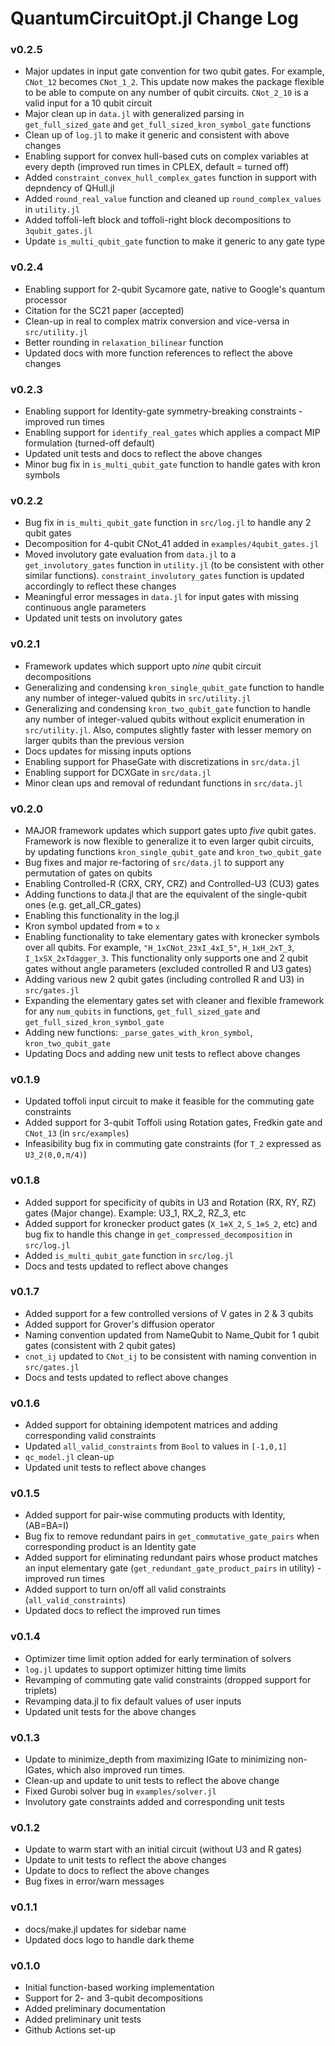 QuantumCircuitOpt.jl Change Log
===============================

### v0.2.5
- Major updates in input gate convention for two qubit gates. For example, `CNot_12` becomes `CNot_1_2`. This update now makes the package flexible to be able to compute on any number of qubit circuits. `CNot_2_10` is a valid input for a 10 qubit circuit
- Major clean up in `data.jl` with generalized parsing in `get_full_sized_gate` and `get_full_sized_kron_symbol_gate` functions
- Clean up of `log.jl` to make it generic and consistent with above changes 
- Enabling support for convex hull-based cuts on complex variables at every depth (improved run times in CPLEX, default = turned off)
- Added `constraint_convex_hull_complex_gates` function in support with depndency of QHull.jl 
- Added `round_real_value` function and cleaned up `round_complex_values` in `utility.jl`
- Added toffoli-left block and toffoli-right block decompositions to `3qubit_gates.jl`
- Update `is_multi_qubit_gate` function to make it generic to any gate type

### v0.2.4 
- Enabling support for 2-qubit Sycamore gate, native to Google's quantum processor
- Citation for the SC21 paper (accepted)
- Clean-up in real to complex matrix conversion and vice-versa in `src/utility.jl` 
- Better rounding in `relaxation_bilinear` function
- Updated docs with more function references to reflect the above changes

### v0.2.3
- Enabling support for Identity-gate symmetry-breaking constraints - improved run times 
- Enabling support for `identify_real_gates` which applies a compact MIP formulation (turned-off default)
- Updated unit tests and docs to reflect the above changes
- Minor bug fix in `is_multi_qubit_gate` function to handle gates with kron symbols

### v0.2.2
- Bug fix in `is_multi_qubit_gate` function in `src/log.jl` to handle any 2 qubit gates
- Decomposition for 4-qubit CNot_41 added in `examples/4qubit_gates.jl`
- Moved involutory gate evaluation from `data.jl` to  a `get_involutory_gates` function in `utility.jl` (to be consistent with other similar functions). `constraint_involutory_gates` function is updated accordingly to reflect these changes
- Meaningful error messages in `data.jl` for input gates with missing continuous angle parameters
- Updated unit tests on involutory gates

### v0.2.1
- Framework updates which support upto *nine* qubit circuit decompositions
- Generalizing and condensing `kron_single_qubit_gate` function to handle any number of integer-valued qubits in `src/utility.jl`
- Generalizing and condensing `kron_two_qubit_gate` function to handle any number of integer-valued qubits without explicit enumeration in `src/utility.jl`. Also, computes slightly faster with lesser memory on larger qubits than the previous version
- Docs updates for missing inputs options
- Enabling support for PhaseGate with discretizations in `src/data.jl`
- Enabling support for DCXGate in `src/data.jl`
- Minor clean ups and removal of redundant functions in `src/data.jl`

### v0.2.0
- MAJOR framework updates which support gates upto *five* qubit gates. Framework is now flexible to generalize it to even larger qubit circuits, by updating functions `kron_single_qubit_gate` and `kron_two_qubit_gate`
- Bug fixes and major re-factoring of `src/data.jl` to support any permutation of gates on qubits 
- Enabling Controlled-R (CRX, CRY, CRZ) and Controlled-U3 (CU3) gates
- Adding functions to data.jl that are the equivalent of the single-qubit ones (e.g. get_all_CR_gates)
- Enabling this functionality in the log.jl
- Kron symbol updated from `⊗` to `x`
- Enabling functionality to take elementary gates with kronecker symbols over all qubits. For example, `"H_1xCNot_23xI_4xI_5"`, `H_1xH_2xT_3`, `I_1xSX_2xTdagger_3`. This functionality only supports one and 2 qubit gates without angle parameters (excluded controlled R and U3 gates)
- Adding various new 2 qubit gates (including controlled R and U3) in `src/gates.jl`
- Expanding the elementary gates set with cleaner and flexible framework for any `num_qubits` in functions, `get_full_sized_gate` and `get_full_sized_kron_symbol_gate`
- Adding new functions: `_parse_gates_with_kron_symbol`, `kron_two_qubit_gate`
- Updating Docs and adding new unit tests to reflect above changes

### v0.1.9
- Updated toffoli input circuit to make it feasible for the commuting gate constraints 
- Added support for 3-qubit Toffoli using Rotation gates, Fredkin gate and `CNot_13` (in `src/examples`)
- Infeasibility bug fix in commuting gate constraints (for `T_2` expressed as `U3_2(0,0,π/4)`)

### v0.1.8
- Added support for specificity of qubits in U3 and Rotation (RX, RY, RZ) gates (Major change). Example: U3_1, RX_2, RZ_3, etc
- Added support for kronecker product gates (`X_1⊗X_2`, `S_1⊗S_2`, etc) and bug fix to handle this change in `get_compressed_decomposition` in `src/log.jl`
- Added `is_multi_qubit_gate` function in `src/log.jl`
- Docs and tests updated to reflect above changes

### v0.1.7
- Added support for a few controlled versions of V gates in 2 & 3 qubits
- Added support for Grover's diffusion operator
- Naming convention updated from NameQubit to Name_Qubit for 1 qubit gates (consistent with 2 qubit gates)
- `cnot_ij` updated to `CNot_ij` to be consistent with naming convention in `src/gates.jl`
- Docs and tests updated to reflect above changes

### v0.1.6
- Added support for obtaining idempotent matrices and adding corresponding valid constraints 
- Updated `all_valid_constraints` from `Bool` to values in `[-1,0,1]`
- `qc_model.jl` clean-up 
- Updated unit tests to reflect above changes

### v0.1.5
- Added support for pair-wise commuting products with Identity, (AB=BA=I)
- Bug fix to remove redundant pairs in `get_commutative_gate_pairs` when corresponding product is an Identity gate
- Added support for eliminating redundant pairs whose product matches an input elementary gate (`get_redundant_gate_product_pairs` in utility) - improved run times
- Added support to turn on/off all valid constraints (`all_valid_constraints`)
- Updated docs to reflect the improved run times

### v0.1.4
- Optimizer time limit option added for early termination of solvers
- `log.jl` updates to support optimizer hitting time limits 
- Revamping of commuting gate valid constraints (dropped support for triplets)
- Revamping data.jl to fix default values of user inputs
- Updated unit tests for the above changes

### v0.1.3
- Update to minimize_depth from maximizing IGate to minimizing non-IGates, which also improved run times. 
- Clean-up and update to unit tests to reflect the above change
- Fixed Gurobi solver bug in `examples/solver.jl`
- Involutory gate constraints added and corresponding unit tests

### v0.1.2
- Update to warm start with an initial circuit (without U3 and R gates)
- Update to unit tests to reflect the above changes
- Update to docs to reflect the above changes
- Bug fixes in error/warn messages 

### v0.1.1
- docs/make.jl updates for sidebar name
- Updated docs logo to handle dark theme

### v0.1.0
- Initial function-based working implementation 
- Support for 2- and 3-qubit decompositions
- Added preliminary documentation 
- Added preliminary unit tests
- Github Actions set-up
